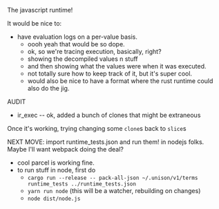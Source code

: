 
The javascript runtime!

It would be nice to:
- have evaluation logs on a per-value basis.
  - oooh yeah that would be so dope.
  - ok, so we're tracing execution, basically, right?
  - showing the decompiled values n stuff
  - and then showing what the values were when it was executed.
  - not totally sure how to keep track of it, but it's super cool.
  - would also be nice to have a format where the rust runtime could also do the jig.


AUDIT
- ir_exec -- ok, added a bunch of clones that might be extraneous


Once it's working, trying changing some `clone`s back to `slice`s

NEXT MOVE: import runtime_tests.json and run them! in nodejs folks. Maybe I'll want webpack doing the deal?
- cool parcel is working fine.
- to run stuff in node, first do
  - `cargo run --release -- pack-all-json ~/.unison/v1/terms runtime_tests ../runtime_tests.json`
  - `yarn run node` (this will be a watcher, rebuilding on changes)
  - `node dist/node.js`